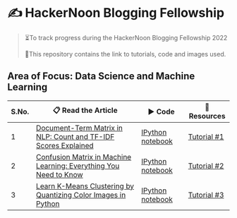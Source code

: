# ✍ HackerNoon Blogging Fellowship
> ⏳To track progress during the HackerNoon Blogging Fellowship 2022
>
> 📁This repository contains the link to tutorials, code and images used.

## Area of Focus: Data Science and Machine Learning


| S.No.| 📋 Read the Article |▶ Code|📁Resources|
|------|---------|--------|---------|
|1| [Document-Term Matrix in NLP: Count and TF-IDF Scores Explained](https://hackernoon.com/document-term-matrix-in-nlp-count-and-tf-idf-scores-explained)|[IPython notebook](https://github.com/balapriyac/HackerNoon-Blogging-Fellowship/tree/main/1-document-term-matrix/code)|[Tutorial #1](https://github.com/balapriyac/HackerNoon-Blogging-Fellowship/tree/main/1-document-term-matrix)|
|2| [Confusion Matrix in Machine Learning: Everything You Need to Know](https://hackernoon.com/confusion-matrix-in-machine-learning-everything-you-need-to-know)|[IPython notebook ](https://github.com/balapriyac/HackerNoon-Blogging-Fellowship/tree/main/2-confusion-matrix)|[Tutorial #2](https://github.com/balapriyac/HackerNoon-Blogging-Fellowship/tree/main/2-confusion-matrix)|
|3|[Learn K-Means Clustering by Quantizing Color Images in Python](https://hackernoon.com/learn-k-means-clustering-by-quantizing-color-images-in-python)|[IPython notebook](https://github.com/balapriyac/HackerNoon-Blogging-Fellowship/blob/main/3-k-means-clustering/code/3_KMeans_for_Color_Quantization.ipynb)|[Tutorial #3]()|
